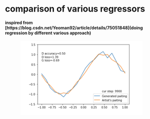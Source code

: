 # comparison of various regressors
<h4>inspired from [https://blog.csdn.net/Yeoman92/article/details/75051848](doing regression by different various approach)</h4>
<div style="text-align: center;">
<img src = "https://github.com/mingweihe/GAN-demo-pytorch/blob/master/imgs/paintings.png?raw=true" width='80%'>
  </div>
  <br>